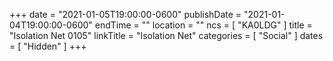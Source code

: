 +++
date = "2021-01-05T19:00:00-0600"
publishDate = "2021-01-04T19:00:00-0600"
endTime = ""
location = ""
ncs = [ "KA0LDG" ]
title = "Isolation Net 0105"
linkTitle = "Isolation Net"
categories = [ "Social" ]
dates = [ "Hidden" ]
+++
